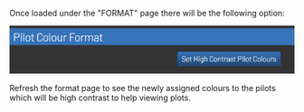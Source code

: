 Once loaded under the "FORMAT" page there will be the following option:

![image](assets/gui.png)

Refresh the format page to see the newly assigned colours to the pilots which will be high contrast to help viewing plots.

